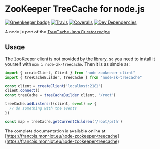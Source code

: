 # ZooKeeper TreeCache for node.js

[![Greenkeeper badge](https://badges.greenkeeper.io/fmonniot/node-zookeeper-treecache.svg)](https://greenkeeper.io/)
[![Travis](https://img.shields.io/travis/fmonniot/node-zookeeper-treecache.svg)](https://travis-ci.org/fmonniot/node-zookeeper-treecache)
[![Coveralls](https://img.shields.io/coveralls/fmonniot/node-zookeeper-treecache.svg)](https://coveralls.io/github/fmonniot/node-zookeeper-treecache)
[![Dev Dependencies](https://david-dm.org/fmonniot/node-zookeeper-treecache/dev-status.svg)](https://david-dm.org/fmonniot/node-zookeeper-treecache?type=dev)

A node.js port of the [TreeCache Java Curator recipe](http://curator.apache.org/curator-recipes/tree-cache.html).

## Usage

The ZooKeeper client is not provided by the library, so you need to install it yourself with `npm i node-zk-treecache`.
Then it is as simple as:

```typescript
import { createClient, Client } from "node-zookeeper-client"
import { treeCacheBuilder, TreeCache } from "node-zk-treecache"

const client = createClient('localhost:2181')
client.connect()
const treeCache = treeCacheBuilder(client, '/root')

treeCache.addListener((client, event) => {
  // do something with the events
})

const map = treeCache.getCurrentChildren('/root/path')
```

The complete documentation is available online at [https://francois.monniot.eu/node-zookeeper-treecache](https://francois.monniot.eu/node-zookeeper-treecache)

